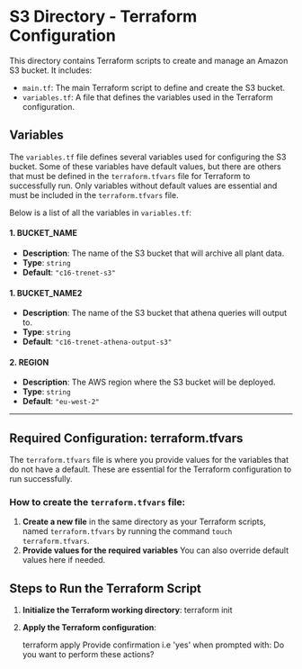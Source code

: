# **S3 Directory - Terraform Configuration**

This directory contains Terraform scripts to create and manage an Amazon S3 bucket. It includes:

- `main.tf`: The main Terraform script to define and create the S3 bucket.
- `variables.tf`: A file that defines the variables used in the Terraform configuration.

## **Variables**

The `variables.tf` file defines several variables used for configuring the S3 bucket. Some of these variables have default values, but there are others that must be defined in the `terraform.tfvars` file for Terraform to successfully run. Only variables without default values are essential and must be included in the `terraform.tfvars` file.

Below is a list of all the variables in `variables.tf`:

#### **1. BUCKET_NAME**
- **Description**: The name of the S3 bucket that will archive all plant data.
- **Type**: `string`
- **Default**: `"c16-trenet-s3"`

#### **1. BUCKET_NAME2**
- **Description**: The name of the S3 bucket that athena queries will output to.
- **Type**: `string`
- **Default**: `"c16-trenet-athena-output-s3"`

#### **2. REGION**
- **Description**: The AWS region where the S3 bucket will be deployed.
- **Type**: `string`
- **Default**: `"eu-west-2"`

---

## **Required Configuration: terraform.tfvars**

The `terraform.tfvars` file is where you provide values for the variables that do not have a default. These are essential for the Terraform configuration to run successfully.

### How to create the `terraform.tfvars` file:

1. **Create a new file** in the same directory as your Terraform scripts, named `terraform.tfvars` by running the command `touch terraform.tfvars`.
2. **Provide values for the required variables** You can also override default values here if needed.

## **Steps to Run the Terraform Script**

1. **Initialize the Terraform working directory**:
   terraform init
   
2. **Apply the Terraform configuration**:

   terraform apply
   Provide confirmation i.e 'yes' when prompted with: Do you want to perform these actions?
